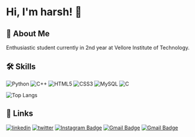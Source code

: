 
# Hi, I'm harsh! 👋

  
## 🚀 About Me
Enthusiastic student currently in 2nd year at Vellore
Institute of Technology.

  
## 🛠 Skills
![Python](https://img.shields.io/badge/-Python-black?style=flat-square&logo=Python)
![C++](https://img.shields.io/badge/-C++-00599C?style=flat-square&logo=c)
![HTML5](https://img.shields.io/badge/-HTML5-E34F26?style=flat-square&logo=html5&logoColor=white)
![CSS3](https://img.shields.io/badge/-CSS3-1572B6?style=flat-square&logo=css3)
![MySQL](https://img.shields.io/badge/-MySQL-black?style=flat-square&logo=mysql)
![C](https://img.shields.io/badge/c-%2300599C.svg?style=for-the-badge&logo=c&logoColor=white)

![Top Langs](https://github-readme-stats.vercel.app/api/top-langs/?username=harsh-kashyap0201&hide=TeX&layout=compact)


## 🔗 Links
[![linkedin](https://img.shields.io/badge/linkedin-0A66C2?style=for-the-badge&logo=linkedin&logoColor=white)](https://www.linkedin.com/in/harsh-kashyap-b8b584160)
[![twitter](https://img.shields.io/badge/twitter-1DA1F2?style=for-the-badge&logo=twitter&logoColor=white)](https://twitter.com/HarshKashyap021?s=09)
[![Instagram Badge](https://img.shields.io/badge/-harshkashyap0201-purple?style=flat-square&logo=instagram&logoColor=white&link=https://instagram.com/harshkashyap0201/)](https://instagram.com/harshkashyap0201)
[![Gmail Badge](https://img.shields.io/badge/-harshkashyap2012002@gmail.com-c14438?style=flat-square&logo=Gmail&logoColor=white&link=mailto:harshkashyap2012002@gmail.com)](mailto:harshkashyap2012002@gmail.com)
[![Gmail Badge](https://img.shields.io/badge/-harsh.kashyap2020@vitstudent.ac.in-c14438?style=flat-square&logo=Gmail&logoColor=white&link=mailto:harsh.kashyap2020@vitstudent.ac.in)](mailto:harsh.kashyap2020@vitstudent.ac.in)


